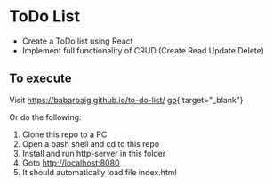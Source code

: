 # ToDo List

* Create a ToDo list using React  
* Implement full functionality of CRUD (Create Read Update Delete) 

## To execute

Visit <https://babarbaig.github.io/to-do-list/>
[go](https://babarbaig.github.io/to-do-list){:target="_blank"}

Or do the following:
1. Clone this repo to a PC
2. Open a bash shell and cd to this repo
3. Install and run http-server in this folder
4. Goto <http://localhost:8080>
5. It should automatically load file index.html

